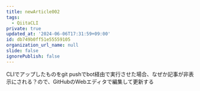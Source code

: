 ```yaml
---
title: newArticle002
tags:
  - QiitaCLI
private: true
updated_at: '2024-06-06T17:31:59+09:00'
id: db749b0ff51e55559105
organization_url_name: null
slide: false
ignorePublish: false
---
```


CLIでアップしたものをgit pushでbot経由で実行させた場合、なぜか記事が非表示にされる？ので、GitHubのWebエディタで編集して更新する
